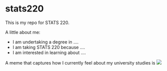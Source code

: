 # stats220

This is my repo for STATS 220. 

A little about me:

- I am undertaking a degree in ....
- I am taking STATS 220 because ....
- I am interested in learning about ....

A meme that captures how I currently feel about my university studies is ![]([https://tenor.com/bht5C.gif](https://tenor.com/view/so-it-begins-raining-rainy-day-th%C3%A9oden-lord-of-the-rings-gif-16521230))
